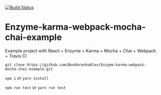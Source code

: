 [![Build Status](https://travis-ci.org/BondarenkoAlex/Enzyme-karma-webpack-mocha-chai-example.svg?branch=master)](https://travis-ci.org/BondarenkoAlex/Enzyme-karma-webpack-mocha-chai-example)

# Enzyme-karma-webpack-mocha-chai-example
Example project with React + Enzyme + Karma + Mocha + Chai + Webpack + Travis CI

`git clone https://github.com/BondarenkoAlex/Enzyme-karma-webpack-mocha-chai-example.git`

`npm i` or `yarn install`

`npm run test` or `yarn run test`
